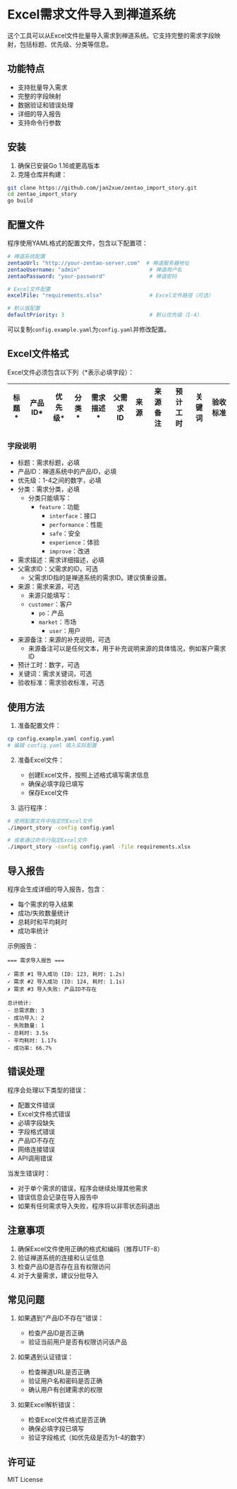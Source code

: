 # Excel需求文件导入到禅道系统

这个工具可以从Excel文件批量导入需求到禅道系统。它支持完整的需求字段映射，包括标题、优先级、分类等信息。

## 功能特点

- 支持批量导入需求
- 完整的字段映射
- 数据验证和错误处理
- 详细的导入报告
- 支持命令行参数

## 安装

1. 确保已安装Go 1.16或更高版本
2. 克隆仓库并构建：

```bash
git clone https://github.com/jan2xue/zentao_import_story.git
cd zentao_import_story
go build
```

## 配置文件

程序使用YAML格式的配置文件，包含以下配置项：

```yaml
# 禅道系统配置
zentaoUrl: "http://your-zentao-server.com"  # 禅道服务器地址
zentaoUsername: "admin"                      # 禅道用户名
zentaoPassword: "your-password"              # 禅道密码

# Excel文件配置
excelFile: "requirements.xlsx"               # Excel文件路径（可选）

# 默认值配置
defaultPriority: 3                           # 默认优先级（1-4）
```

可以复制`config.example.yaml`为`config.yaml`并修改配置。

## Excel文件格式

Excel文件必须包含以下列（*表示必填字段）：

| 标题* | 产品ID* | 优先级* | 分类* | 需求描述* | 父需求ID | 来源 | 来源备注 | 预计工时 | 关键词 | 验收标准 |
|-------|---------|---------|-------|--------|----------|------|----------|----------|---------|----------|

### 字段说明

- 标题：需求标题，必填
- 产品ID：禅道系统中的产品ID，必填
- 优先级：1-4之间的数字，必填
- 分类：需求分类，必填
  - 分类只能填写：
    - `feature`：功能
      - `interface`：接口
      - `performance`：性能
      - `safe`：安全
      - `experience`：体验
      - `improve`：改进
- 需求描述：需求详细描述，必填
- 父需求ID：父需求的ID，可选
  - 父需求ID指的是禅道系统的需求ID。建议慎重设置。
- 来源：需求来源，可选
  - 来源只能填写：
  - `customer`：客户
    - `po`：产品
    - `market`：市场
      - `user`：用户
- 来源备注：来源的补充说明，可选
  - 来源备注可以是任何文本，用于补充说明来源的具体情况，例如客户需求ID
- 预计工时：数字，可选
- 关键词：需求关键词，可选
- 验收标准：需求验收标准，可选

## 使用方法

1. 准备配置文件：

```bash
cp config.example.yaml config.yaml
# 编辑 config.yaml 填入实际配置
```

2. 准备Excel文件：
   - 创建Excel文件，按照上述格式填写需求信息
   - 确保必填字段已填写
   - 保存Excel文件

3. 运行程序：

```bash
# 使用配置文件中指定的Excel文件
./import_story -config config.yaml

# 或者通过命令行指定Excel文件
./import_story -config config.yaml -file requirements.xlsx
```

## 导入报告

程序会生成详细的导入报告，包含：

- 每个需求的导入结果
- 成功/失败数量统计
- 总耗时和平均耗时
- 成功率统计

示例报告：

```text
=== 需求导入报告 ===

✓ 需求 #1 导入成功 (ID: 123, 耗时: 1.2s)
✓ 需求 #2 导入成功 (ID: 124, 耗时: 1.1s)
✗ 需求 #3 导入失败: 产品ID不存在

总计统计:
- 总需求数: 3
- 成功导入: 2
- 失败数量: 1
- 总耗时: 3.5s
- 平均耗时: 1.17s
- 成功率: 66.7%
```

## 错误处理

程序会处理以下类型的错误：

- 配置文件错误
- Excel文件格式错误
- 必填字段缺失
- 字段格式错误
- 产品ID不存在
- 网络连接错误
- API调用错误

当发生错误时：

- 对于单个需求的错误，程序会继续处理其他需求
- 错误信息会记录在导入报告中
- 如果有任何需求导入失败，程序将以非零状态码退出

## 注意事项

1. 确保Excel文件使用正确的格式和编码（推荐UTF-8）
2. 验证禅道系统的连接和认证信息
3. 检查产品ID是否存在且有权限访问
4. 对于大量需求，建议分批导入

## 常见问题

1. 如果遇到"产品ID不存在"错误：
   - 检查产品ID是否正确
   - 验证当前用户是否有权限访问该产品

2. 如果遇到认证错误：
   - 检查禅道URL是否正确
   - 验证用户名和密码是否正确
   - 确认用户有创建需求的权限

3. 如果Excel解析错误：
   - 检查Excel文件格式是否正确
   - 确保必填字段已填写
   - 验证字段格式（如优先级是否为1-4的数字）

## 许可证

MIT License
